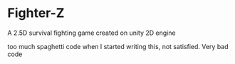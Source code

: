# Fighter-Z
A 2.5D survival fighting game created on unity 2D engine

too much spaghetti code when I started writing this, not satisfied. Very bad code
